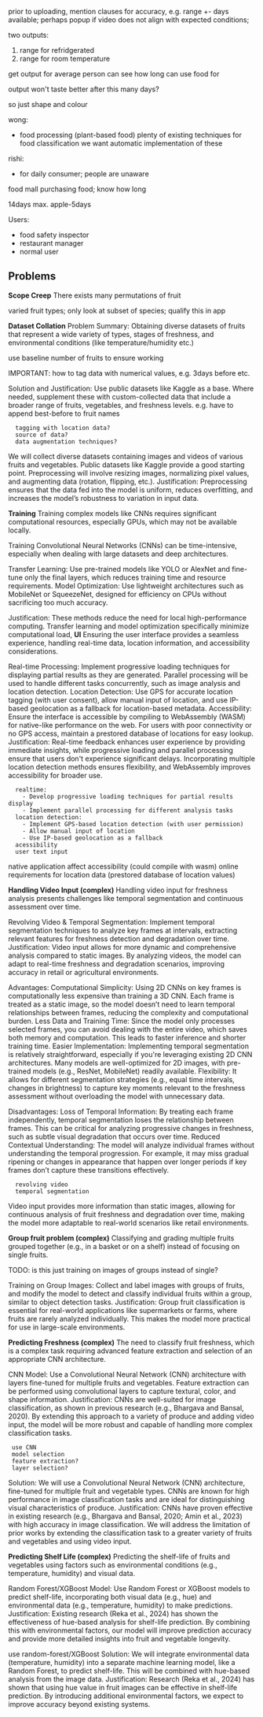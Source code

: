 <!-- SPDX-License-Identifier: zlib-acknowledgement -->
prior to uploading, mention clauses for accuracy, 
e.g. range +- days available;
perhaps popup if video does not align with expected conditions;

two outputs:
 1. range for refridgerated
 2. range for room temperature

get output for average person can see how long can use food for

output won't taste better after this many days?

so just shape and colour

wong:
  - food processing (plant-based food)
  plenty of existing techniques for food classification
  we want automatic implementation of these

rishi:
  - for daily consumer; 
    people are unaware 

food mall purchasing food; know how long

  14days max. apple-5days

Users:
  - food safety inspector 
  - restaurant manager
  - normal user
## Problems
**Scope Creep**
There exists many permutations of fruit 

varied fruit types; only look at subset of species; qualify this in app 

**Dataset Collation**
  Problem Summary:
Obtaining diverse datasets of fruits that represent a wide variety of types, 
stages of freshness, and environmental conditions (like temperature/humidity etc.)

use baseline number of fruits to ensure working

IMPORTANT: how to tag data with numerical values, e.g. 3days before etc. 

  Solution and Justification: 
Use public datasets like Kaggle as a base.
Where needed, supplement these with custom-collected data that include a broader range of fruits, vegetables, and freshness levels.
e.g. have to append best-before to fruit names

      tagging with location data?
      source of data?
      data augmentation techniques?

  We will collect diverse datasets containing images and videos of various fruits and vegetables. 
Public datasets like Kaggle provide a good starting point. 
Preprocessing will involve resizing images, normalizing pixel values, and augmenting data (rotation, flipping, etc.).
Justification: Preprocessing ensures that the data fed into the model is uniform, reduces overfitting, and increases the model’s robustness to variation in input data.

**Training**
Training complex models like CNNs requires significant computational resources, 
especially GPUs, which may not be available locally.

Training Convolutional Neural Networks (CNNs) 
can be time-intensive, especially when dealing with large datasets and deep architectures.

Transfer Learning:
Use pre-trained models like YOLO or AlexNet and fine-tune only the final layers, 
which reduces training time and resource requirements.
Model Optimization: Use lightweight architectures such as MobileNet or SqueezeNet, 
designed for efficiency on CPUs without sacrificing too much accuracy.

Justification: These methods reduce the need for local high-performance computing. Transfer learning and model optimization specifically minimize computational load, 
**UI**
Ensuring the user interface provides a seamless experience, 
handling real-time data, location information, and accessibility considerations.

Real-time Processing: Implement progressive loading techniques for displaying partial results as they are generated. 
Parallel processing will be used to handle different tasks concurrently, such as image analysis and location detection.
Location Detection: Use GPS for accurate location tagging (with user consent), allow manual input of location, and use IP-based geolocation as a fallback for location-based metadata.
Accessibility: Ensure the interface is accessible by compiling to WebAssembly (WASM) for native-like performance on the web. For users with poor connectivity or no GPS access, maintain a prestored database of locations for easy lookup.
Justification: Real-time feedback enhances user experience by providing immediate insights, while progressive loading and parallel processing ensure that users don't experience significant delays. Incorporating multiple location detection methods ensures flexibility, and WebAssembly improves accessibility for broader use.

      realtime:
        - Develop progressive loading techniques for partial results display 
        - Implement parallel processing for different analysis tasks
      location detection:
        - Implement GPS-based location detection (with user permission)
        - Allow manual input of location
        - Use IP-based geolocation as a fallback
      acessibility
      user text input

   native application affect accessibility (could compile with wasm)
   online requirements for location data (prestored database of location values)

**Handling Video Input (complex)**
Handling video input for freshness analysis presents challenges like temporal segmentation and continuous assessment over time.

Revolving Video & Temporal Segmentation: Implement temporal segmentation techniques to analyze key frames at intervals, extracting relevant features for freshness detection and degradation over time.
Justification: Video input allows for more dynamic and comprehensive analysis compared to static images. By analyzing videos, the model can adapt to real-time freshness and degradation scenarios, improving accuracy in retail or agricultural environments.

Advantages:
    Computational Simplicity: Using 2D CNNs on key frames is computationally less expensive than training a 3D CNN. Each frame is treated as a static image, so the model doesn’t need to learn temporal relationships between frames, reducing the complexity and computational burden.
    Less Data and Training Time: Since the model only processes selected frames, you can avoid dealing with the entire video, which saves both memory and computation. This leads to faster inference and shorter training time.
    Easier Implementation: Implementing temporal segmentation is relatively straightforward, especially if you're leveraging existing 2D CNN architectures. Many models are well-optimized for 2D images, with pre-trained models (e.g., ResNet, MobileNet) readily available.
    Flexibility: It allows for different segmentation strategies (e.g., equal time intervals, changes in brightness) to capture key moments relevant to the freshness assessment without overloading the model with unnecessary data.

Disadvantages:
    Loss of Temporal Information: By treating each frame independently, temporal segmentation loses the relationship between frames. This can be critical for analyzing progressive changes in freshness, such as subtle visual degradation that occurs over time.
    Reduced Contextual Understanding: The model will analyze individual frames without understanding the temporal progression. For example, it may miss gradual ripening or changes in appearance that happen over longer periods if key frames don’t capture these transitions effectively.


      revolving video
      temporal segmentation
Video input provides more information than static images, 
allowing for continuous analysis of fruit freshness and degradation over time, 
making the model more adaptable to real-world scenarios like retail environments.

**Group fruit problem (complex)**
Classifying and grading multiple fruits grouped together (e.g., in a basket or on a shelf) instead of focusing on single fruits.

TODO: is this just training on images of groups instead of single?

Training on Group Images: Collect and label images with groups of fruits, and modify the model to detect and classify individual fruits within a group, similar to object detection tasks.
Justification: Group fruit classification is essential for real-world applications like supermarkets or farms, where fruits are rarely analyzed individually. This makes the model more practical for use in large-scale environments.

**Predicting Freshness (complex)**
The need to classify fruit freshness, which is a complex task requiring advanced feature extraction and selection of an appropriate CNN architecture.

CNN Model: Use a Convolutional Neural Network (CNN) architecture with layers fine-tuned for multiple fruits and vegetables. Feature extraction can be performed using convolutional layers to capture textural, color, and shape information.
Justification: CNNs are well-suited for image classification, as shown in previous research (e.g., Bhargava and Bansal, 2020). By extending this approach to a variety of produce and adding video input, the model will be more robust and capable of handling more complex classification tasks.

     use CNN
     model selection
     feature extraction? 
     layer selection?
Solution: We will use a Convolutional Neural Network (CNN) architecture, fine-tuned for multiple fruit and vegetable types. CNNs are known for high performance in image classification tasks and are ideal for distinguishing visual characteristics of produce.
Justification: CNNs have proven effective in existing research (e.g., Bhargava and Bansal, 2020; Amin et al., 2023) with high accuracy in image classification. We will address the limitation of prior works by extending the classification task to a greater variety of fruits and vegetables and using video input.

**Predicting Shelf Life (complex)**
Predicting the shelf-life of fruits and vegetables using factors such as environmental conditions (e.g., temperature, humidity) and visual data.

Random Forest/XGBoost Model: Use Random Forest or XGBoost models to predict shelf-life, incorporating both visual data (e.g., hue) and environmental data (e.g., temperature, humidity) to make predictions.
Justification: Existing research (Reka et al., 2024) has shown the effectiveness of hue-based analysis for shelf-life prediction. By combining this with environmental factors, our model will improve prediction accuracy and provide more detailed insights into fruit and vegetable longevity.

  use random-forest/XGBoost
Solution: We will integrate environmental data (temperature, humidity) into a separate machine learning model, like a Random Forest, to predict shelf-life. This will be combined with hue-based analysis from the image data.
Justification: Research (Reka et al., 2024) has shown that using hue value in fruit images can be effective in shelf-life prediction. By introducing additional environmental factors, we expect to improve accuracy beyond existing systems.
